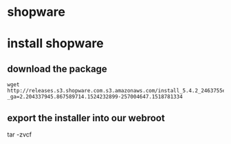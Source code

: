 # shopware


# install shopware

## download the package
```
wget http://releases.s3.shopware.com.s3.amazonaws.com/install_5.4.2_2463755ef7e8f738a6b1089e5d936dc27284a40a.zip?_ga=2.204337945.867589714.1524232899-257004647.1518781334
```
## export the installer into our webroot
tar -zvcf 

